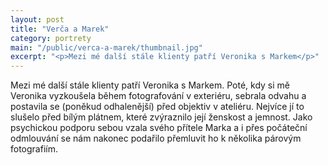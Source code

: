 ```yaml
---
layout: post
title: "Verča a Marek"
category: portrety
main: "/public/verca-a-marek/thumbnail.jpg"
excerpt: "<p>Mezi mé další stále klienty patří Veronika s Markem</p>"
---
```

Mezi mé další stále klienty patří Veronika s Markem. Poté, kdy si mě Veronika vyzkoušela během fotografování v exteriéru, sebrala odvahu a postavila se (poněkud odhalenější) před objektiv v ateliéru. Nejvíce jí to slušelo před bílým plátnem, které zvýraznilo její ženskost a jemnost. Jako psychickou podporu sebou vzala svého přítele Marka a i přes počáteční odmlouvání se nám nakonec podařilo přemluvit ho k několika párovým fotografiím.
